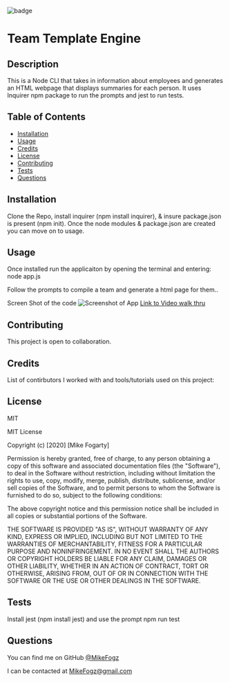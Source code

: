 ![badge](https://img.shields.io/badge/license-MIT-brightgreen)

# Team Template Engine

## Description

This is a Node CLI that takes in information about employees and generates an HTML webpage that displays summaries for each person. It uses Inquirer npm package to run the prompts and jest to run tests.

## Table of Contents

- [Installation](#installation)
- [Usage](#usage)
- [Credits](#credits)
- [License](#license)
- [Contributing](#contributing)
- [Tests](#tests)
- [Questions](#questions)

## Installation

Clone the Repo, install inquirer (npm install inquirer), & insure package.json is present (npm init). Once the node modules & package.json are created you can move on to usage.

## Usage

Once installed run the applicaiton by opening the terminal and entering: node app.js

Follow the prompts to compile a team and generate a html page for them..

Screen Shot of the code
![Screenshot of App](MyTeam.png)
[Link to Video walk thru](https://drive.google.com/file/d/1xYocujlF_DcpX-Zo3XsA2g5zw4A4_YlV/view)

## Contributing

This project is open to collaboration.

## Credits

List of contirbutors I worked with and tools/tutorials used on this project:

## License

MIT

MIT License

Copyright (c) [2020] [Mike Fogarty]

Permission is hereby granted, free of charge, to any person obtaining a copy
of this software and associated documentation files (the "Software"), to deal
in the Software without restriction, including without limitation the rights
to use, copy, modify, merge, publish, distribute, sublicense, and/or sell
copies of the Software, and to permit persons to whom the Software is
furnished to do so, subject to the following conditions:

The above copyright notice and this permission notice shall be included in all
copies or substantial portions of the Software.

THE SOFTWARE IS PROVIDED "AS IS", WITHOUT WARRANTY OF ANY KIND, EXPRESS OR
IMPLIED, INCLUDING BUT NOT LIMITED TO THE WARRANTIES OF MERCHANTABILITY,
FITNESS FOR A PARTICULAR PURPOSE AND NONINFRINGEMENT. IN NO EVENT SHALL THE
AUTHORS OR COPYRIGHT HOLDERS BE LIABLE FOR ANY CLAIM, DAMAGES OR OTHER
LIABILITY, WHETHER IN AN ACTION OF CONTRACT, TORT OR OTHERWISE, ARISING FROM,
OUT OF OR IN CONNECTION WITH THE SOFTWARE OR THE USE OR OTHER DEALINGS IN THE
SOFTWARE.

## Tests

Install jest (npm install jest) and use the prompt npm run test

## Questions

You can find me on GitHub [@MikeFogz](https://github.com/MikeFogz)

I can be contacted at MikeFogz@gmail.com
